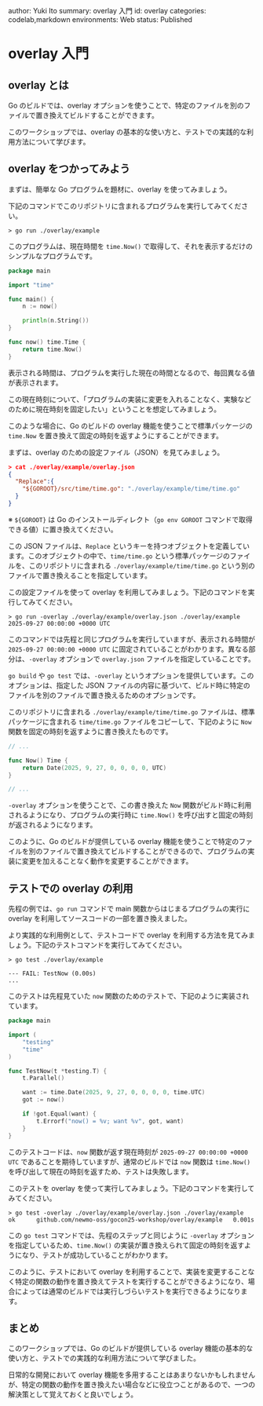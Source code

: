 author: Yuki Ito
summary: overlay 入門
id: overlay
categories: codelab,markdown
environments: Web
status: Published

# overlay 入門

## overlay とは

Go のビルドでは、overlay オプションを使うことで、特定のファイルを別のファイルで置き換えてビルドすることができます。

このワークショップでは、overlay の基本的な使い方と、テストでの実践的な利用方法について学びます。

## overlay をつかってみよう

まずは、簡単な Go プログラムを題材に、overlay を使ってみましょう。

下記のコマンドでこのリポジトリに含まれるプログラムを実行してみてください。

```text
> go run ./overlay/example
```

このプログラムは、現在時間を `time.Now()` で取得して、それを表示するだけのシンプルなプログラムです。

```go
package main

import "time"

func main() {
	n := now()

	println(n.String())
}

func now() time.Time {
	return time.Now()
}
```

表示される時間は、プログラムを実行した現在の時間となるので、毎回異なる値が表示されます。

この現在時刻について、「プログラムの実装に変更を入れることなく、実験などのために現在時刻を固定したい」ということを想定してみましょう。

このような場合に、Go のビルドの overlay 機能を使うことで標準パッケージの `time.Now` を置き換えて固定の時刻を返すようにすることができます。

まずは、overlay のための設定ファイル（JSON）を見てみましょう。

```json
> cat ./overlay/example/overlay.json
{
  "Replace":{
    "${GOROOT}/src/time/time.go": "./overlay/example/time/time.go"
  }
}
```

※ `${GOROOT}` は Go のインストールディレクト（`go env GOROOT` コマンドで取得できる値）に置き換えてください。

この JSON ファイルは、`Replace` というキーを持つオブジェクトを定義しています。このオブジェクトの中で、`time/time.go` という標準パッケージのファイルを、このリポジトリに含まれる `./overlay/example/time/time.go` という別のファイルで置き換えることを指定しています。

この設定ファイルを使って overlay を利用してみましょう。下記のコマンドを実行してみてください。

```text
> go run -overlay ./overlay/example/overlay.json ./overlay/example
2025-09-27 00:00:00 +0000 UTC
```

このコマンドでは先程と同じプログラムを実行していますが、表示される時間が `2025-09-27 00:00:00 +0000 UTC` に固定されていることがわかります。異なる部分は、`-overlay` オプションで `overlay.json` ファイルを指定していることです。

`go build` や `go test` では、`-overlay` というオプションを提供しています。このオプションは、指定した JSON ファイルの内容に基づいて、ビルド時に特定のファイルを別のファイルで置き換えるためのオプションです。

このリポジトリに含まれる `./overlay/example/time/time.go` ファイルは、標準パッケージに含まれる `time/time.go` ファイルをコピーして、下記のように `Now` 関数を固定の時刻を返すように書き換えたものです。

```go
// ...

func Now() Time {
	return Date(2025, 9, 27, 0, 0, 0, 0, UTC)
}

// ...
```

`-overlay` オプションを使うことで、この書き換えた `Now` 関数がビルド時に利用されるようになり、プログラムの実行時に `time.Now()` を呼び出すと固定の時刻が返されるようになります。

このように、Go のビルドが提供している overlay 機能を使うことで特定のファイルを別のファイルで置き換えてビルドすることができるので、プログラムの実装に変更を加えることなく動作を変更することができます。

## テストでの overlay の利用

先程の例では、`go run` コマンドで main 関数からはじまるプログラムの実行に overlay を利用してソースコードの一部を置き換えました。

より実践的な利用例として、テストコードで overlay を利用する方法を見てみましょう。下記のテストコマンドを実行してみてください。

```text
> go test ./overlay/example

--- FAIL: TestNow (0.00s)
...
```

このテストは先程見ていた `now` 関数のためのテストで、下記のように実装されています。

```go
package main

import (
	"testing"
	"time"
)

func TestNow(t *testing.T) {
	t.Parallel()

	want := time.Date(2025, 9, 27, 0, 0, 0, 0, time.UTC)
	got := now()

	if !got.Equal(want) {
		t.Errorf("now() = %v; want %v", got, want)
	}
}
```

このテストコードは、`now` 関数が返す現在時刻が `2025-09-27 00:00:00 +0000 UTC` であることを期待していますが、通常のビルドでは `now` 関数は `time.Now()` を呼び出して現在の時刻を返すため、テストは失敗します。

このテストを overlay を使って実行してみましょう。下記のコマンドを実行してみてください。

```text
> go test -overlay ./overlay/example/overlay.json ./overlay/example
ok      github.com/newmo-oss/gocon25-workshop/overlay/example   0.001s
```

この `go test` コマンドでは、先程のステップと同じように `-overlay` オプションを指定しているため、`time.Now()` の実装が置き換えられて固定の時刻を返すようになり、テストが成功していることがわかります。

このように、テストにおいて overlay を利用することで、実装を変更することなく特定の関数の動作を置き換えてテストを実行することができるようになり、場合によっては通常のビルドでは実行しづらいテストを実行できるようになります。

## まとめ

このワークショップでは、Go のビルドが提供している overlay 機能の基本的な使い方と、テストでの実践的な利用方法について学びました。

日常的な開発において overlay 機能を多用することはあまりないかもしれませんが、特定の関数の動作を置き換えたい場合などに役立つことがあるので、一つの解決策として覚えておくと良いでしょう。
